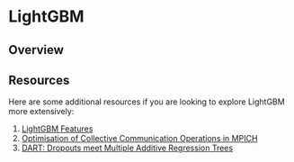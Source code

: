 # LightGBM
## Overview

## Resources
Here are some additional resources if you are looking to explore LightGBM more extensively:

1. [LightGBM Features](https://github.com/Microsoft/LightGBM/wiki/Features)
2. [Optimisation of Collective Communication Operations in MPICH](http://wwwi10.lrr.in.tum.de/~gerndt/home/Teaching/HPCSeminar/mpich_multi_coll.pdf)
3. [DART: Dropouts meet Multiple Additive Regression Trees](https://arxiv.org/pdf/1505.01866.pdf)
